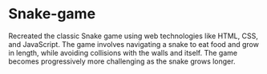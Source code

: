 
# Snake-game
Recreated the classic Snake game using web technologies like HTML, CSS, and JavaScript. The game
involves navigating a snake to eat food and grow in length, while avoiding collisions with the walls and itself. The
game becomes progressively more challenging as the snake grows longer.
